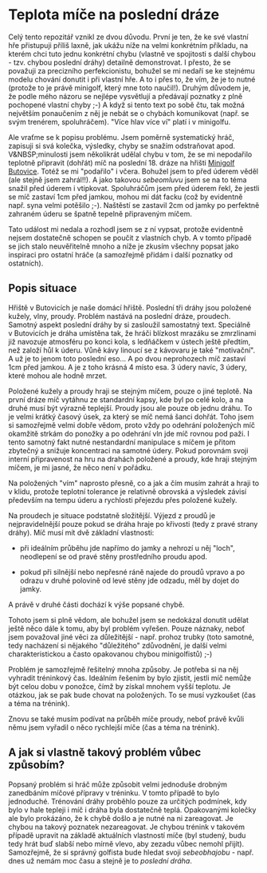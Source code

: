 Teplota míče na poslední dráze
==============================

Celý tento repozitář vznikl ze dvou důvodu. První je ten, že ke své vlastní
hře přistupuji příliš laxně, jak ukážu níže na velmi konkrétním příkladu, na
kterém chci tuto jednu konkrétní chybu (vlastně ve spojitosti s další chybou -
tzv. chybou poslední dráhy) detailně demonstrovat. I přesto, že se považuji za
precizního perfekcionistu, bohužel se mi nedaří se ke stejnému modelu chování
donutit i při vlastní hře. A to i přes to, že vím, že je to nutné (protože to
je právě minigolf, který mne toto naučil!). Druhým důvodem je, že podle mého
názoru se nejlépe vysvětlují a předávají poznatky z&nbsp;plně pochopené
vlastní chyby ;-) A když si tento text po sobě čtu, tak možná největším
ponaučením z&nbsp;něj je nebát se o chybách komunikovat (např. se svým
trenérem, spoluhráčem). "Více hlav více ví" platí i v&nbsp;minigolfu.

Ale vraťme se k popisu problému. Jsem poměrně systematický hráč, zapisuji si
svá kolečka, výsledky, chyby se snažím odstraňovat apod. V&NBSP;minulosti jsem
několikrát udělal chybu v&nbsp;tom, že se mi nepodařilo teplotně připravit
(dohřát) míč na poslední 18. dráze na hřišti
[Minigolf Butovice](http://www.minigolfbutovice.cz). Totéž se mi "podařilo" i
včera. Bohužel jsem to před úderem věděl (ale stejně jsem zahrál!!). A jako
takovou *sebeomluvu* jsem se na to téma snažil před úderem i
vtipkovat. Spoluhráčům jsem před úderem řekl, že jestli se míč zastaví 1cm
před jamkou, mohou mi dát facku (což by evidentně např. syna velmi potěšilo
;-). Naštěstí se zastavil 2cm od jamky po perfektně zahraném úderu se špatně
tepelně připraveným míčem.

Tato událost mi nedala a rozhodl jsem se z&nbsp;ní vypsat, protože evidentně
nejsem dostatečně schopen se poučit z&nbsp;vlastních chyb. A v&nbsp;tomto
případě se jich stalo neuvěřitelně mnoho a níže je zkusím všechny popsat jako
inspiraci pro ostatní hráče (a samozřejmě přidám i další poznatky od
ostatních).

Popis situace
-------------

Hřiště v&nbsp;Butovicích je naše domácí hřiště. Poslední tři dráhy jsou
položené kužely, vlny, proudy. Problém nastává na poslední dráze,
proudech. Samotný aspekt poslední dráhy by si zasloužil samostatný
text. Speciálně v&nbsp;Butovicích je dráha umístěna tak, že hráči blízkost
mrazáku se zmrzlinami již navozuje atmosféru po konci kola, s ledňáčkem
v&nbsp;ústech ještě předtím, než založí hůl k&nbsp;úderu. Vůně kávy linoucí se
z&nbsp;kávovaru je také "motivační". A už je to jenom toto poslední eso... A
po dvou neprohozech míč zastaví 1cm před jamkou. A je z&nbsp;toho krásná 4
místo esa. 3 údery navíc, 3 údery, které mohou ale hodně mrzet.

Položené kužely a proudy hraji se stejným míčem, pouze o jiné teplotě. Na
první dráze míč vytáhnu ze standardní kapsy, kde byl po celé kolo, a na druhé
musí být výrazně teplejší. Proudy jsou ale pouze ob jednu dráhu. To je velmi
krátký časový úsek, za který se míč nemá šanci dohřát. Toho jsem si samozřejmě
velmi dobře vědom, proto vždy po odehrání položených míč okamžitě strkám do
ponožky a po odehrání vln jde míč rovnou pod paži. I tento samotný fakt nutné
nestandardní manipulace s míčem je přitom zbytečný a snižuje koncentraci na
samotné údery. Pokud porovnám svoji interní připravenost na hru na drahách
položené a proudy, kde hraji stejným míčem, je mi jasné, že něco není
v&nbsp;pořádku.

Na položených "vím" naprosto přesně, co a jak a čím musím zahrát a hraji to
v&nbsp;klidu, protože teplotní tolerance je relativně obrovská a výsledek
závisí především na tempu úderu a rychlosti přejezdu přes položené kužely.

Na proudech je situace podstatně složitější. Výjezd z&nbsp;proudů je
nejpravidelnější pouze pokud se dráha hraje po křivosti (tedy z&nbsp;pravé
strany dráhy). Míč musí mít dvě základní vlastnosti:

- při ideálním průběhu jde napřímo do jamky a nehrozí u něj "loch", neodlepení
  se od pravé stěny prostředního proudu apod.

- pokud při silnější nebo nepřesné ráně najede do proudů vpravo a po odrazu
  v&nbsp;druhé polovině od levé stěny jde odzadu, měl by dojet do jamky.

A právě v&nbsp;druhé části dochází k výše popsané chybě.

Tohoto jsem si plně vědom, ale bohužel jsem se nedokázal donutit udělat ještě
něco dále k tomu, aby byl problém vyřešen. Pouze náznaky, neboť jsem považoval
jiné věci za důležitější - např. prohoz trubky (toto samotné, tedy nacházení
si nějakého "důležitého" zdůvodnění, je další velmi charakteristickou a často
opakovanou chybou minigolfistů) ;-)

Problém je samozřejmě řešitelný mnoha způsoby. Je potřeba si na něj vyhradit
tréninkový čas. Ideálním řešením by bylo zjistit, jestli míč nemůže být celou
dobu v&nbsp;ponožce, čímž by získal mnohem vyšší teplotu. Je otázkou, jak se
pak bude chovat na položených. To se musí vyzkoušet (čas a téma na trénink).

Znovu se také musím podívat na průběh míče proudy, neboť právě kvůli němu jsem
vyřadil o něco rychlejší míče (čas a téma na trénink).

A jak si vlastně takový problém vůbec způsobím?
-----------------------------------------------

Popsaný problém si hráč může způsobit velmi jednoduše drobným zanedbáním
míčové přípravy v tréninku. V tomto případě to bylo jednoduché. Trénování
dráhy proběhlo pouze za určitých podmínek, kdy bylo v hale tepleji i míč i
dráha byla dostatečně teplá. Opakovanými kolečky ale bylo prokázáno, že
k&nbsp;chybě došlo a je nutné na ni zareagovat. Je chybou na takový poznatek
nezareagovat. Je chybou trénink v takovém případě upravit na základě
aktuálních vlastností míče (byl studený, budu tedy hrát buď slabší nebo mírně
vlevo, aby zezadu vůbec nemohl přijít). Samozřejmě, že si správný golfista
bude hledat svoji *sebeobhajobu* - např. dnes už nemám moc času a stejně je to
*poslední dráha*.
